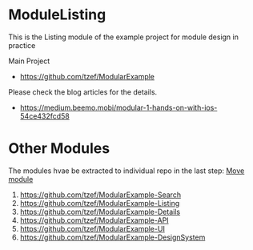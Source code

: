 # ModuleListing

This is the Listing module of the example project for module design in practice

Main Project
- https://github.com/tzef/ModularExample

Please check the blog articles for the details.
- https://medium.beemo.mobi/modular-1-hands-on-with-ios-54ce432fcd58

# Other Modules
The modules hvae be extracted to individual repo in the last step: [Move module](https://medium.beemo.mobi/modular-8-move-module-b84e0fef4d9)
1. https://github.com/tzef/ModularExample-Search
2. https://github.com/tzef/ModularExample-Listing
3. https://github.com/tzef/ModularExample-Details
4. https://github.com/tzef/ModularExample-API
5. https://github.com/tzef/ModularExample-UI
6. https://github.com/tzef/ModularExample-DesignSystem

